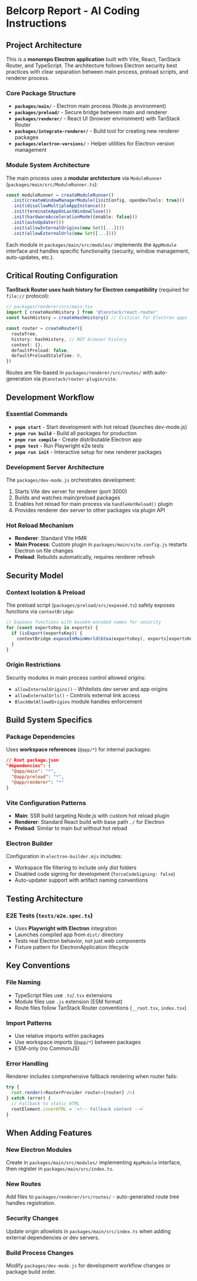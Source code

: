 # Belcorp Report - AI Coding Instructions

## Project Architecture

This is a **monorepo Electron application** built with Vite, React, TanStack Router, and TypeScript. The architecture follows Electron security best practices with clear separation between main process, preload scripts, and renderer process.

### Core Package Structure
- **`packages/main/`** - Electron main process (Node.js environment)
- **`packages/preload/`** - Secure bridge between main and renderer 
- **`packages/renderer/`** - React UI (browser environment) with TanStack Router
- **`packages/integrate-renderer/`** - Build tool for creating new renderer packages
- **`packages/electron-versions/`** - Helper utilities for Electron version management

### Module System Architecture

The main process uses a **modular architecture** via `ModuleRunner` (`packages/main/src/ModuleRunner.ts`):

```typescript
const moduleRunner = createModuleRunner()
  .init(createWindowManagerModule({initConfig, openDevTools: true}))
  .init(disallowMultipleAppInstance())
  .init(terminateAppOnLastWindowClose())
  .init(hardwareAccelerationMode({enable: false}))
  .init(autoUpdater())
  .init(allowInternalOrigins(new Set([...])))
  .init(allowExternalUrls(new Set([...])))
```

Each module in `packages/main/src/modules/` implements the `AppModule` interface and handles specific functionality (security, window management, auto-updates, etc.).

## Critical Routing Configuration

**TanStack Router uses hash history for Electron compatibility** (required for `file://` protocol):

```typescript
// packages/renderer/src/main.tsx
import { createHashHistory } from '@tanstack/react-router'
const hashHistory = createHashHistory() // Critical for Electron apps

const router = createRouter({
  routeTree,
  history: hashHistory, // NOT browser history
  context: {},
  defaultPreload: false,
  defaultPreloadStaleTime: 0,
})
```

Routes are file-based in `packages/renderer/src/routes/` with auto-generation via `@tanstack/router-plugin/vite`.

## Development Workflow

### Essential Commands
- **`pnpm start`** - Start development with hot reload (launches dev-mode.js)
- **`pnpm run build`** - Build all packages for production
- **`pnpm run compile`** - Create distributable Electron app
- **`pnpm test`** - Run Playwright e2e tests
- **`pnpm run init`** - Interactive setup for new renderer packages

### Development Server Architecture
The `packages/dev-mode.js` orchestrates development:
1. Starts Vite dev server for renderer (port 3000)
2. Builds and watches main/preload packages
3. Enables hot reload for main process via `handleHotReload()` plugin
4. Provides renderer dev server to other packages via plugin API

### Hot Reload Mechanism
- **Renderer**: Standard Vite HMR
- **Main Process**: Custom plugin in `packages/main/vite.config.js` restarts Electron on file changes
- **Preload**: Rebuilds automatically, requires renderer refresh

## Security Model

### Context Isolation & Preload
The preload script (`packages/preload/src/exposed.ts`) safely exposes functions via `contextBridge`:

```typescript
// Exposes functions with base64-encoded names for security
for (const exportsKey in exports) {
  if (isExport(exportsKey)) {
    contextBridge.exposeInMainWorld(btoa(exportsKey), exports[exportsKey]);
  }
}
```

### Origin Restrictions
Security modules in main process control allowed origins:
- `allowInternalOrigins()` - Whitelists dev server and app origins
- `allowExternalUrls()` - Controls external link access
- `BlockNotAllowdOrigins` module handles enforcement

## Build System Specifics

### Package Dependencies
Uses **workspace references** (`@app/*`) for internal packages:
```json
// Root package.json
"dependencies": {
  "@app/main": "*",
  "@app/preload": "*", 
  "@app/renderer": "*"
}
```

### Vite Configuration Patterns
- **Main**: SSR build targeting Node.js with custom hot reload plugin
- **Renderer**: Standard React build with base path `./` for Electron
- **Preload**: Similar to main but without hot reload

### Electron Builder
Configuration in `electron-builder.mjs` includes:
- Workspace file filtering to include only dist folders
- Disabled code signing for development (`forceCodeSigning: false`)
- Auto-updater support with artifact naming conventions

## Testing Architecture

### E2E Tests (`tests/e2e.spec.ts`)
- Uses **Playwright with Electron** integration
- Launches compiled app from `dist/` directory
- Tests real Electron behavior, not just web components
- Fixture pattern for ElectronApplication lifecycle

## Key Conventions

### File Naming
- TypeScript files use `.ts`/`.tsx` extensions
- Module files use `.js` extension (ESM format)
- Route files follow TanStack Router conventions (`__root.tsx`, `index.tsx`)

### Import Patterns
- Use relative imports within packages
- Use workspace imports (`@app/*`) between packages
- ESM-only (no CommonJS)

### Error Handling
Renderer includes comprehensive fallback rendering when router fails:
```typescript
try {
  root.render(<RouterProvider router={router} />)
} catch (error) {
  // Fallback to static HTML
  rootElement.innerHTML = `<!-- Fallback content -->`
}
```

## When Adding Features

### New Electron Modules
Create in `packages/main/src/modules/` implementing `AppModule` interface, then register in `packages/main/src/index.ts`.

### New Routes
Add files to `packages/renderer/src/routes/` - auto-generated route tree handles registration.

### Security Changes
Update origin allowlists in `packages/main/src/index.ts` when adding external dependencies or dev servers.

### Build Process Changes
Modify `packages/dev-mode.js` for development workflow changes or package build order.
